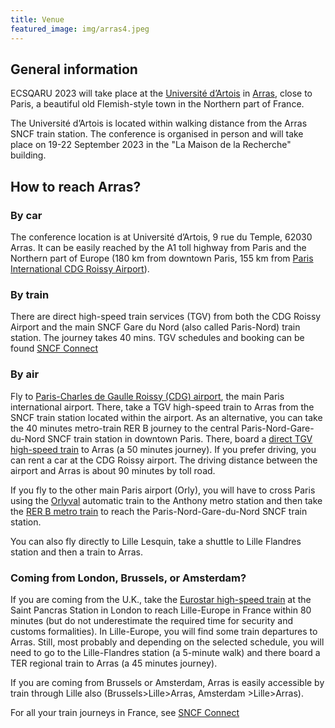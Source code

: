 ```yaml
---
title: Venue
featured_image: img/arras4.jpeg
---
```


## General information

ECSQARU 2023 will take place at the [Université d’Artois](https://www.univ-artois.fr/) in [Arras](https://www.arraspaysdartois.com/en/), close to Paris, a beautiful old Flemish-style town in the Northern part of France.

The Université d’Artois is located within walking distance from the Arras SNCF train station. The conference is organised in person and will take place on 19-22 September 2023 in the "La Maison de la Recherche" building.  

<html>
    <object type="application/pdf" name="PDF" id="PDF" width="100%" height="625px" data="https://www.univ-artois.fr/sites/default/files/2019-09/universitedartois-planducampusarras-septembre2018-web.pdf">
    </object>
</html>


## How to reach Arras?

### By car

The conference location is at Université d’Artois, 9 rue du Temple, 62030 Arras. It can be easily reached by the A1 toll highway from Paris and the Northern part of Europe (180 km from downtown Paris, 155 km from [Paris International CDG Roissy Airport](https://www.parisaeroport.fr/)).

### By train

There are direct high-speed train services (TGV) from both the CDG Roissy Airport and the main SNCF Gare du Nord (also called Paris-Nord) train station. The journey takes 40 mins. TGV schedules and booking can be found [SNCF Connect](https://www.sncf-connect.com)

### By air

Fly to [Paris-Charles de Gaulle Roissy (CDG) airport](https://www.parisaeroport.fr/), the main Paris international airport. There, take a TGV high-speed train to Arras from the SNCF train station located within the airport. As an alternative, you can take the 40 minutes metro-train RER B journey to the central Paris-Nord-Gare-du-Nord SNCF train station in downtown Paris. There, board a [direct TGV high-speed train](https://www.sncf-connect.com) to Arras (a 50 minutes journey). If you prefer driving, you can rent a car at the CDG Roissy airport. The driving distance between the airport and Arras is about 90 minutes by toll road.

If you fly to the other main Paris airport (Orly), you will have to cross Paris using the [Orlyval](https://www.orlyval.com/) automatic train to the Anthony metro station and then take the [RER B metro train](https://www.ratp.fr/en/visite-paris/english/visiting-paris-and-its-surrounding-areas) to reach the Paris-Nord-Gare-du-Nord SNCF train station.

You can also fly directly to Lille Lesquin, take a shuttle to Lille Flandres station and then a train to Arras.

### Coming from London, Brussels, or Amsterdam?

If you are coming from the U.K., take the [Eurostar high-speed train](https://www.eurostar.com/) at the Saint Pancras Station in London to reach Lille-Europe in France within 80 minutes (but do not underestimate the required time for security and customs formalities). In Lille-Europe, you will find some train departures to Arras. Still, most probably and depending on the selected schedule, you will need to go to the Lille-Flandres station (a 5-minute walk) and there board a TER regional train to Arras (a 45 minutes journey).

If you are coming from Brussels or Amsterdam, Arras is easily accessible by train through Lille also (Brussels>Lille>Arras, Amsterdam >Lille>Arras).

For all your train journeys in France, see [SNCF Connect](https://www.sncf-connect.com)
